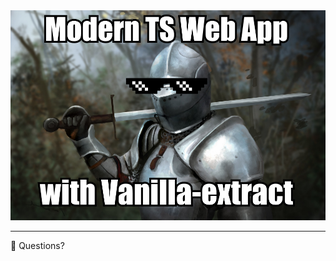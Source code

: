 <img src="assets/knight-meme-with-ve.png" />

<!-- -

Today we saw how Vanilla-extract combines many of the best features of the leading approaches to styling components & component based applications.

It's not to most simple system by any means, so it's probably overkill for personal projects or simple sites, but hopefully you saw how it may be valuable in enabling teams to move quickly and allow your applications or component libraries to scale with confidence
 -->

---

🧁 Questions?